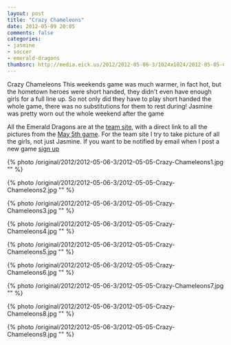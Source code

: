 ```yaml
---
layout: post
title: "Crazy Chameleons"
date: 2012-05-09 20:05
comments: false
categories: 
- jasmine
- soccer
- emerald-dragons
thumbsrc: http://media.eick.us/2012/2012-05-06-3/1024x1024/2012-05-05-Crazy-Chameleons1.jpg
---
```

Crazy Chameleons
This weekends game was much warmer, in fact hot, but the hometown heroes were short handed, they didn't even have enough girls for a full line up.  So not only did they have to play short handed the whole game, there was no substitutions for them to rest during!  Jasmine was pretty worn out the whole weekend after the game

All the Emerald Dragons are at the [team site](http://eick.us/emerald-dragons), with a direct link to all the pictures from the [May 5th game](http://eick.us/emerald-dragons/#/14/0).  For the team site I try to take picture of all the girls, not just Jasmine. If you want to be notified by email when I post a new game [sign up](http://eepurl.com/lhf_9) 



{% photo /original/2012/2012-05-06-3/2012-05-05-Crazy-Chameleons1.jpg "" %}




{% photo /original/2012/2012-05-06-3/2012-05-05-Crazy-Chameleons2.jpg "" %}




{% photo /original/2012/2012-05-06-3/2012-05-05-Crazy-Chameleons3.jpg "" %}




{% photo /original/2012/2012-05-06-3/2012-05-05-Crazy-Chameleons4.jpg "" %}




{% photo /original/2012/2012-05-06-3/2012-05-05-Crazy-Chameleons5.jpg "" %}




{% photo /original/2012/2012-05-06-3/2012-05-05-Crazy-Chameleons6.jpg "" %}




{% photo /original/2012/2012-05-06-3/2012-05-05-Crazy-Chameleons7.jpg "" %}




{% photo /original/2012/2012-05-06-3/2012-05-05-Crazy-Chameleons8.jpg "" %}




{% photo /original/2012/2012-05-06-3/2012-05-05-Crazy-Chameleons9.jpg "" %}

